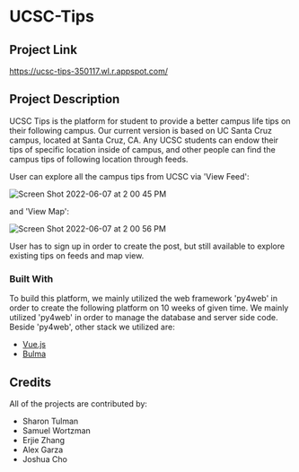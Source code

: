 # UCSC-Tips

## Project Link

https://ucsc-tips-350117.wl.r.appspot.com/

## Project Description

UCSC Tips is the platform for student to provide a better campus life tips on their following campus. Our current version is based on UC Santa Cruz campus, located at Santa Cruz, CA. Any UCSC students can endow their tips of specific location inside of campus, and other people can find the campus tips of following location through feeds. 

User can explore all the campus tips from UCSC via 
'View Feed':

![Screen Shot 2022-06-07 at 2 00 45 PM](https://user-images.githubusercontent.com/62311247/172497766-bb329c7e-a812-493e-9675-957a374a8c73.png)

and
'View Map': 

![Screen Shot 2022-06-07 at 2 00 56 PM](https://user-images.githubusercontent.com/62311247/172498007-1a678683-5161-4b31-9032-dfd426ba1397.png)


User has to sign up in order to create the post, but still available to explore existing tips on feeds and map view.

### Built With

To build this platform, we mainly utilized the web framework 'py4web' in order to create the following platform on 10 weeks of given time.
We mainly utilized 'py4web' in order to manage the database and server side code. Beside 'py4web', other stack we utilized are:
- [Vue.js](https://vuejs.org/)
- [Bulma](https://bulma.io/)


## Credits

All of the projects are contributed by:
- Sharon Tulman
- Samuel Wortzman
- Erjie Zhang
- Alex Garza
- Joshua Cho

